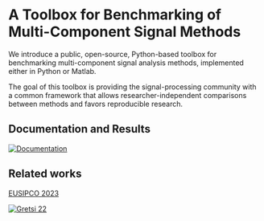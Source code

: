 # A Toolbox for Benchmarking of Multi-Component Signal Methods

We introduce a public, open-source, Python-based toolbox for benchmarking multi-component signal analysis methods, implemented either in Python or Matlab.

The goal of this toolbox is providing the signal-processing community with a common framework that allows researcher-independent comparisons between methods and favors reproducible research.

## Documentation and Results

[![Documentation](docs/readme_figures/docs_badge.svg)](https://jmiramont.github.io/benchmark-test/)

## Related works

[EUSIPCO 2023](https://github.com/jmiramont/benchmarks_eusipco2023)

[![Gretsi 22](docs/readme_figures/gretsi_badge.svg)](https://github.com/jmiramont/gretsi_2022_benchmark)
